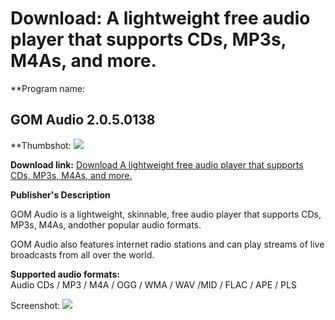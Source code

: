 # Download: A lightweight free audio player that supports CDs, MP3s, M4As, and more.

**Program name: 

## GOM Audio 2.0.5.0138

  
**Thumbshot: ![](http://www.freewarefiles.com/screenshot/gomaudio_md.jpg)   
  
**Download link:** [Download A lightweight free audio player that supports CDs, MP3s, M4As, and more.](http://freewares.boysofts.com/GOM-Audio_program_84183.html)  
  


**Publisher's Description**  
  


GOM Audio is a lightweight, skinnable, free audio player that supports CDs, MP3s, M4As, andother popular audio formats. 

GOM Audio also features internet radio stations and can play streams of live broadcasts from all over the world.

**Supported audio formats:**  
Audio CDs / MP3 / M4A / OGG / WMA / WAV /MID / FLAC / APE / PLS 

  
  
Screenshot: ![](http://www.freewarefiles.com/screenshot/gomaudio.jpg)
